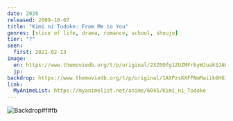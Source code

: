 ```yaml
---
date: 2020
released: 2009-10-07
title: "Kimi ni Todoke: From Me to You"
genres: [slice of life, drama, romance, school, shoujo]
tier: "?"
seen:
  first: 2021-02-13
image:
  en: https://www.themoviedb.org/t/p/original/2XZ0Ofg1ZUZMFrbyWJuakSJAKZz.jpg
  jp: 
backdrop: https://www.themoviedb.org/t/p/original/1AXPzsKXFFNmMaiik6H6I4uBrLZ.jpg
link:
  MyAnimeList: https://myanimelist.net/anime/6045/Kimi_ni_Todoke
---
```



![Backdrop#f#fb](https://www.themoviedb.org/t/p/original/5Ktpz72iBqPTlC1sXJU6EvAaE5N.jpg "Source: TMDB")
